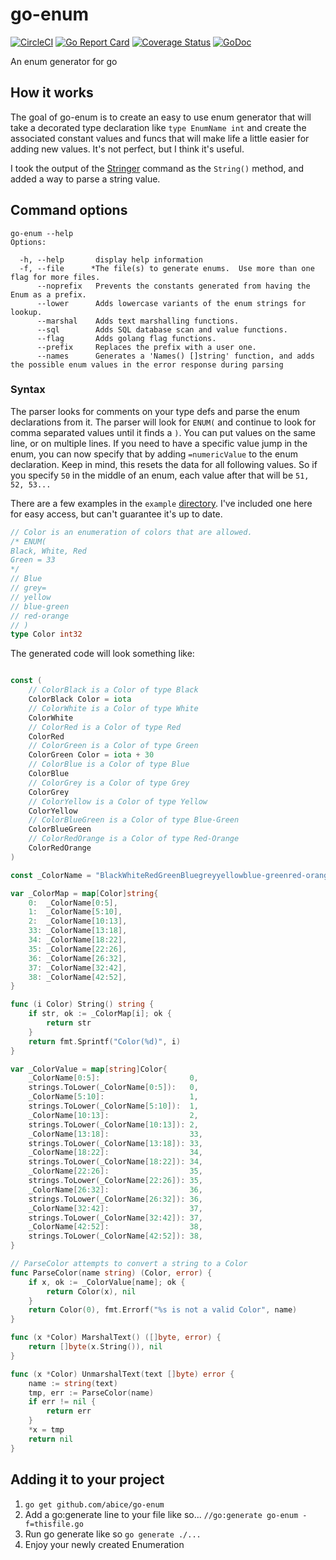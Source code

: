 # go-enum
[![CircleCI](https://circleci.com/gh/abice/go-enum.svg?style=svg&circle-token=b44c10ce16bcef76e86da801d67811a5ff71fc72)](https://circleci.com/gh/abice/go-enum)
[![Go Report Card](https://goreportcard.com/badge/github.com/abice/go-enum)](https://goreportcard.com/report/github.com/abice/go-enum)
[![Coverage Status](https://coveralls.io/repos/github/abice/go-enum/badge.svg)](https://coveralls.io/github/abice/go-enum)
[![GoDoc](https://godoc.org/github.com/abice/go-enum?status.svg)](https://godoc.org/github.com/abice/go-enum)

An enum generator for go


## How it works

The goal of go-enum is to create an easy to use enum generator that will take a decorated type declaration like `type EnumName int` and create the associated constant values and funcs that will make life a little easier for adding new values.
It's not perfect, but I think it's useful.

I took the output of the [Stringer](golang.org/x/tools/cmd/stringer) command as the `String()` method, and added a way to parse a string value.

## Command options

``` shell
go-enum --help
Options:

  -h, --help       display help information
  -f, --file      *The file(s) to generate enums.  Use more than one flag for more files.
      --noprefix   Prevents the constants generated from having the Enum as a prefix.
      --lower      Adds lowercase variants of the enum strings for lookup.
      --marshal    Adds text marshalling functions.
      --sql        Adds SQL database scan and value functions.
      --flag       Adds golang flag functions.
      --prefix     Replaces the prefix with a user one.
      --names      Generates a 'Names() []string' function, and adds the possible enum values in the error response during parsing
```


### Syntax
The parser looks for comments on your type defs and parse the enum declarations from it.
The parser will look for `ENUM(` and continue to look for comma separated values until it finds a `)`.  You can put values on the same line, or on multiple lines.
If you need to have a specific value jump in the enum, you can now specify that by adding `=numericValue` to the enum declaration.  Keep in mind, this resets the data for all following values.  So if you specify `50` in the middle of an enum, each value after that will be `51, 52, 53...`

There are a few examples in the `example` [directory](repo/blob/master/example).
I've included one here for easy access, but can't guarantee it's up to date.

``` go
// Color is an enumeration of colors that are allowed.
/* ENUM(
Black, White, Red
Green = 33
*/
// Blue
// grey=
// yellow
// blue-green
// red-orange
// )
type Color int32
```

The generated code will look something like:

``` go

const (
	// ColorBlack is a Color of type Black
	ColorBlack Color = iota
	// ColorWhite is a Color of type White
	ColorWhite
	// ColorRed is a Color of type Red
	ColorRed
	// ColorGreen is a Color of type Green
	ColorGreen Color = iota + 30
	// ColorBlue is a Color of type Blue
	ColorBlue
	// ColorGrey is a Color of type Grey
	ColorGrey
	// ColorYellow is a Color of type Yellow
	ColorYellow
	// ColorBlueGreen is a Color of type Blue-Green
	ColorBlueGreen
	// ColorRedOrange is a Color of type Red-Orange
	ColorRedOrange
)

const _ColorName = "BlackWhiteRedGreenBluegreyyellowblue-greenred-orange"

var _ColorMap = map[Color]string{
	0:  _ColorName[0:5],
	1:  _ColorName[5:10],
	2:  _ColorName[10:13],
	33: _ColorName[13:18],
	34: _ColorName[18:22],
	35: _ColorName[22:26],
	36: _ColorName[26:32],
	37: _ColorName[32:42],
	38: _ColorName[42:52],
}

func (i Color) String() string {
	if str, ok := _ColorMap[i]; ok {
		return str
	}
	return fmt.Sprintf("Color(%d)", i)
}

var _ColorValue = map[string]Color{
	_ColorName[0:5]:                    0,
	strings.ToLower(_ColorName[0:5]):   0,
	_ColorName[5:10]:                   1,
	strings.ToLower(_ColorName[5:10]):  1,
	_ColorName[10:13]:                  2,
	strings.ToLower(_ColorName[10:13]): 2,
	_ColorName[13:18]:                  33,
	strings.ToLower(_ColorName[13:18]): 33,
	_ColorName[18:22]:                  34,
	strings.ToLower(_ColorName[18:22]): 34,
	_ColorName[22:26]:                  35,
	strings.ToLower(_ColorName[22:26]): 35,
	_ColorName[26:32]:                  36,
	strings.ToLower(_ColorName[26:32]): 36,
	_ColorName[32:42]:                  37,
	strings.ToLower(_ColorName[32:42]): 37,
	_ColorName[42:52]:                  38,
	strings.ToLower(_ColorName[42:52]): 38,
}

// ParseColor attempts to convert a string to a Color
func ParseColor(name string) (Color, error) {
	if x, ok := _ColorValue[name]; ok {
		return Color(x), nil
	}
	return Color(0), fmt.Errorf("%s is not a valid Color", name)
}

func (x *Color) MarshalText() ([]byte, error) {
	return []byte(x.String()), nil
}

func (x *Color) UnmarshalText(text []byte) error {
	name := string(text)
	tmp, err := ParseColor(name)
	if err != nil {
		return err
	}
	*x = tmp
	return nil
}

```


## Adding it to your project
1. `go get github.com/abice/go-enum`
1. Add a go:generate line to your file like so... `//go:generate go-enum -f=thisfile.go`
1. Run go generate like so `go generate ./...`
1. Enjoy your newly created Enumeration
